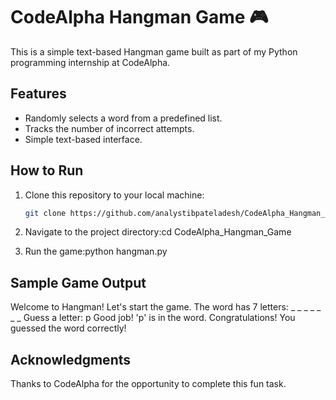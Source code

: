 # CodeAlpha Hangman Game 🎮

This is a simple text-based Hangman game built as part of my Python programming internship at CodeAlpha.

## Features
- Randomly selects a word from a predefined list.
- Tracks the number of incorrect attempts.
- Simple text-based interface.

## How to Run
1. Clone this repository to your local machine:
   ```bash
   git clone https://github.com/analystibpateladesh/CodeAlpha_Hangman_Game.git

2. Navigate to the project directory:cd CodeAlpha_Hangman_Game

3. Run the game:python hangman.py
## Sample Game Output
Welcome to Hangman! Let's start the game. The word has 7 letters: _ _ _ _ _ _ _
Guess a letter: p Good job! 'p' is in the word.
Congratulations! You guessed the word correctly!

## Acknowledgments
Thanks to CodeAlpha for the opportunity to complete this fun task.



